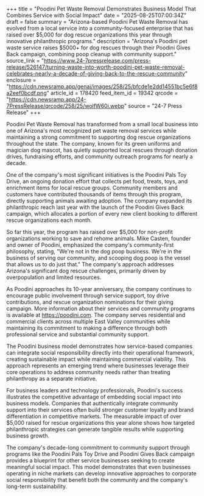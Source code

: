 +++
title = "Poodini Pet Waste Removal Demonstrates Business Model That Combines Service with Social Impact"
date = "2025-08-25T07:00:34Z"
draft = false
summary = "Arizona-based Poodini Pet Waste Removal has evolved from a local service into a community-focused enterprise that has raised over $5,000 for dog rescue organizations this year through innovative philanthropic programs."
description = "Arizona's Poodini pet waste service raises $5000+ for dog rescues through their Poodini Gives Back campaign, combining poop cleanup with community support."
source_link = "https://www.24-7pressrelease.com/press-release/526147/turning-waste-into-worth-poodini-pet-waste-removal-celebrates-nearly-a-decade-of-giving-back-to-the-rescue-community"
enclosure = "https://cdn.newsramp.app/genai/images/258/25/bfcde1e2dd14551bc5e6f8a2eef0bcdf.png"
article_id = 178420
feed_item_id = 19342
qrcode = "https://cdn.newsramp.app/24-7PressRelease/qrcode/258/25/wolfW60i.webp"
source = "24-7 Press Release"
+++

<p>Poodini Pet Waste Removal has transformed from a small local business into one of Arizona's most recognized pet waste removal services while maintaining a strong commitment to supporting dog rescue organizations throughout the state. The company, known for its green uniforms and magician dog mascot, has quietly supported local rescues through donation drives, fundraising efforts, and community outreach programs for nearly a decade.</p><p>One of the company's most significant initiatives is the Poodini Pals Toy Drive, an ongoing donation effort that collects pet food, treats, toys, and enrichment items for local rescue groups. Community members and customers have contributed thousands of items through this program, directly supporting animals awaiting adoption. The company expanded its philanthropic reach last year with the launch of the Poodini Gives Back campaign, which allocates a portion of every new client booking to different rescue organizations each month.</p><p>So far this year, the program has raised over $5,000 for non-profit organizations working to save and rehome animals. Mike Casten, founder and owner of Poodini, emphasized the company's community-first philosophy, stating, "We're not in the dog poop business. We're in the business of serving our community, and scooping dog poop is the vessel that allows us to do just that." The company's approach addresses Arizona's significant dog rescue challenges, primarily driven by overpopulation and limited resources.</p><p>As Poodini approaches its 10-year anniversary, the company continues to encourage public involvement through service support, toy drive contributions, and rescue organization nominations for their giving campaign. More information about their services and community programs is available at <a href="https://poodini.com" rel="nofollow" target="_blank">https://poodini.com</a>. The company serves residential and commercial clients across multiple East Valley communities while maintaining its commitment to making a difference through both professional service and substantial community support.</p><p>The Poodini business model demonstrates how service-based companies can integrate social responsibility directly into their operational framework, creating sustainable impact while maintaining commercial viability. This approach represents an emerging trend where businesses leverage their core operations to address community needs rather than treating philanthropy as a separate initiative.</p><p>For business leaders and technology professionals, Poodini's success illustrates the competitive advantage of embedding social impact into business models. Companies that authentically integrate community support into their services often build stronger customer loyalty and brand differentiation in competitive markets. The measurable impact of over $5,000 raised for rescue organizations this year alone shows how targeted philanthropic strategies can generate tangible results while supporting business growth.</p><p>The company's decade-long commitment to community support through programs like the Poodini Pals Toy Drive and Poodini Gives Back campaign provides a blueprint for other service businesses seeking to create meaningful social impact. This model demonstrates that even businesses operating in niche markets can develop innovative approaches to corporate social responsibility that benefit both the community and the company's long-term sustainability.</p>